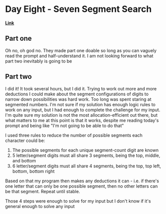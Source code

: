 # Day Eight - Seven Segment Search

[**Link**](https://adventofcode.com/2021/day/8)

## Part one

Oh no, oh god no.
They made part one doable so long as you can vaguely read the prompt and half-understand it.
I am not looking forward to what part two inevitably is going to be

## Part two

I did it! It took several hours, but I did it.
Trying to work out more and more deductions I could make about the segment configurations of digits to narrow down possibilities was hard work.
Too long was spent staring at segmented numbers.
I'm not sure if my solution has enough logic rules to work on any input, but I had enough to complete the challenge for my input.
I'm quite sure my solution is not the most allocation-efficient out there, but what matters to me at this point is that it works, despite me reading today's prompt and being like "I'm not going to be able to do that"

I used three rules to reduce the number of possible segments each character could be:
1. The possible segments for each unique segment-count digit are known
2. 5 letter/segment digits must all share 3 segments, being the top, middle, and bottom
3. 6 letter/segment digits must all share 4 segments, being the top, top left, bottom, bottom right

Based on that my program then makes any deductions it can - i.e. if there's one letter that can only be one possible segment, then no other letters can be that segment.
Repeat until stable.

Those 4 steps were enough to solve for my input but I don't know if it's general enough to solve any input
